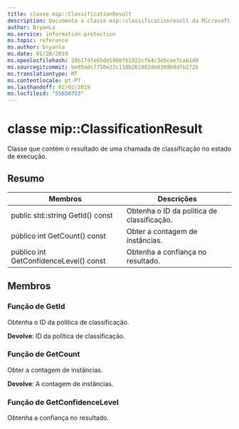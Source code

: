 ```yaml
---
title: classe mip::ClassificationResult
description: Documenta a classe mip::classificationresult da Microsoft Information Protection (MIP) SDK.
author: BryanLa
ms.service: information-protection
ms.topic: reference
ms.author: bryanla
ms.date: 01/28/2019
ms.openlocfilehash: 28b174fe65de5980fb1922cfb4c3e5cee7cab1d8
ms.sourcegitcommit: be05adc7750e22c110b261882de0389b9dfb2726
ms.translationtype: MT
ms.contentlocale: pt-PT
ms.lasthandoff: 02/02/2019
ms.locfileid: "55650753"
---
```

# <a name="class-mipclassificationresult"></a>classe mip::ClassificationResult 
Classe que contém o resultado de uma chamada de classificação no estado de execução.
  
## <a name="summary"></a>Resumo
 Membros                        | Descrições                                
--------------------------------|---------------------------------------------
public std::string GetId() const  |  Obtenha o ID da política de classificação.
público int GetCount() const  |  Obter a contagem de instâncias.
público int GetConfidenceLevel() const  |  Obtenha a confiança no resultado.
  
## <a name="members"></a>Membros
  
### <a name="getid-function"></a>Função de GetId
Obtenha o ID da política de classificação.

  
**Devolve**: ID da política de classificação.
  
### <a name="getcount-function"></a>Função de GetCount
Obter a contagem de instâncias.

  
**Devolve**: A contagem de instâncias.
  
### <a name="getconfidencelevel-function"></a>Função de GetConfidenceLevel
Obtenha a confiança no resultado.